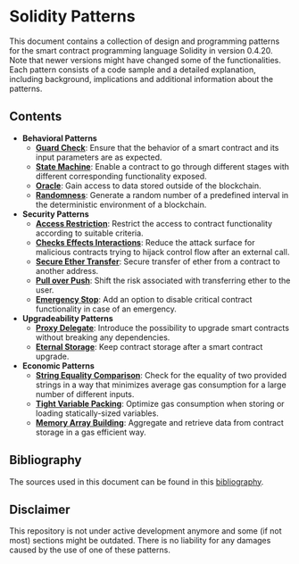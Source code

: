 # Solidity Patterns

This document contains a collection of design and programming patterns for the smart contract programming language Solidity in version 0.4.20. Note that newer versions might have changed some of the functionalities.
Each pattern consists of a code sample and a detailed explanation, including background, implications and additional information about the patterns.

## Contents


* **Behavioral Patterns**
  * [**Guard Check**](./guard_check.md): Ensure that the behavior of a smart contract and its input parameters are as expected.
  * [**State Machine**](./state_machine.md): Enable a contract to go through different stages with different corresponding functionality exposed.
  * [**Oracle**](./oracle.md): Gain access to data stored outside of the blockchain.
  * [**Randomness**](./randomness.md): Generate a random number of a predefined interval in the deterministic environment of a blockchain.
* **Security Patterns**
  * [**Access Restriction**](./access_restriction.md): Restrict the access to contract functionality according to suitable criteria.
  * [**Checks Effects Interactions**](./checks_effects_interactions.md): Reduce the attack surface for malicious contracts trying to hijack control flow after an external call.
  * [**Secure Ether Transfer**](./secure_ether_transfer.md): Secure transfer of ether from a contract to another address.
  * [**Pull over Push**](./pull_over_push.md): Shift the risk associated with transferring ether to the user.
  * [**Emergency Stop**](./emergency_stop.md): Add an option to disable critical contract functionality in case of an emergency.
* **Upgradeability Patterns**
  * [**Proxy Delegate**](./proxy_delegate.md): Introduce the possibility to upgrade smart contracts without breaking any dependencies.
  * [**Eternal Storage**](./eternal_storage.md): Keep contract storage after a smart contract upgrade.
* **Economic Patterns**
  * [**String Equality Comparison**](./string_equality_comparison.md): Check for the equality of two provided strings in a way that minimizes average gas consumption for a large number of different inputs.
  * [**Tight Variable Packing**](./tight_variable_packing.md): Optimize gas consumption when storing or loading statically-sized variables.
  * [**Memory Array Building**](./memory_array_building.md): Aggregate and retrieve data from contract storage in a gas efficient way.

## Bibliography

The sources used in this document can be found in this [bibliography](./bibliography.md).

## Disclaimer

This repository is not under active development anymore and some (if not most) sections might be outdated. There is no liability for any damages caused by the use of one of these patterns.
